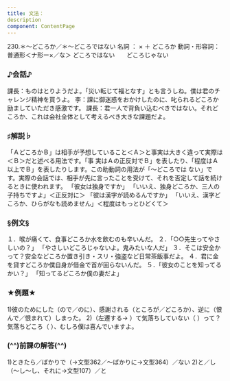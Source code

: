 ```yaml
---
title: 文法：
description
component: ContentPage
---
```



230.＊～どころか／＊～どころではない
名詞 ： × ＋ どころか
動詞・形容詞：普通形＜ナ形ー×／な＞ どころではない
      どころじゃない
### ♪会話♪
課長：ものはとりようだよ。「災い転じて福となす」とも言うしね。僕は君のチャレンジ精神を買うよ。
李：課に御迷惑をおかけしたのに、叱られるどころか励ましていただき感激です。
課長：君一人で背負い込むべきではない。それどころか、これは会社全体として考えるべき大きな課題だよ。
### ♯解説♭
「ＡどころかＢ」は相手が予想していること＜Ａ＞と事実は大きく違って実際は＜Ｂ＞だと述べる用法です。「事 実はＡの正反対でＢ」を表したり、「程度はＡ以上でＢ」を表したりします。この助動詞の用法が「～どころでは ない」です。実際の会話では、相手が先に言ったことを受けて、それを否定して話を続けるときに使われます。
「彼女は独身ですか」 「いいえ、独身どころか、三人の子持ちですよ」＜正反対に＞ 「彼は漢字が読めるんですか」 「いいえ、漢字どころか、ひらがなも読めません」＜程度はもっとひどくて＞
### §例文§
１．喉が痛くて、食事どころか水を飲むのも辛いんだ。
２．「○○先生ってやさしいの？」 「やさしいどころじゃないよ。鬼みたいな人だ」
３．そこは安全かって？安全などころか置き引き・スリ・強盗など日常茶飯事だよ。
４．君に金を貸すどころか僕自身が借金で首が回らないんだ。
５．「彼女のことを知ってるかい？」 「知ってるどころか僕の妻だよ」
### ★例題★
1)彼のためにした（ので／のに）、感謝される（ところが／どころか）、逆に（恨んで／恨まれて）しまった。
2)（左遷する→ ）て気落ちしていない（ ）って？気落ちどころ（ ）、むしろ僕は喜んでいますよ。
### (^^)前課の解答(^^)
1)ときたら／ばかりで（→文型362／～ばかりに→文型364）／ない
2)と／し（～し～し、それに→文型107）／と
